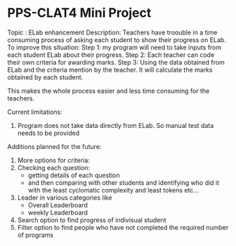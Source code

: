 # PPS-CLAT4 Mini Project
Topic : ELab enhancement
Description: 
Teachers have troouble in a time consuming process of asking each student to show their progress on ELab. 
To improve this situation:
  Step 1: my program will need to take inputs from each student ELab about their progress.
  Step 2: Each teacher can code their own criteria for awarding marks.
  Step 3: Using the data obtained from ELab and the criteria mention by the teacher. It will calculate the marks obtained by each student. 

This makes the whole process easier and less time consuming for the teachers.

Current limitations:
1. Program does not take data directly from ELab. So manual test data needs to be provided


Additions planned for the future:
1. More options for criteria:
2. Checking each question:
    - getting details of each question
    - and then comparing with other students and identifying who did it with the least cyclomatic complexity and least tokens etc...
3. Leader in various categories like
    - Overall Leaderboard
    - weekly Leaderboard
4. Search option to find progress of indivisual student
5. Filter option to find people who have not completed the required number of programs
